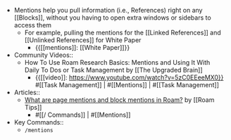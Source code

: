 - Mentions help you pull information (i.e., References) right on any [[Blocks]], without you having to open extra windows or sidebars to access them
    - For example, pulling the mentions for the [[Linked References]] and [[Unlinked References]] for White Paper
        - {{[[mentions]]: [[White Paper]]}}
- Community Videos::
    - How To Use Roam Research Basics: Mentions and Using It With Daily To Dos or Task Management by [[The Upgraded Brain]]
        - {{[[video]]: https://www.youtube.com/watch?v=5zC0EEeeMX0}}
#[[Task Management]] | #[[Mentions]] | #[[Task Management]]
- Articles::
    - [What are page mentions and block mentions in Roam?](https://www.roamtips.com/home/page-mentions-and-block-mentions-roam) by [[Roam Tips]]
        - #[[/ Commands]] | #[[Mentions]]
- Key Commands::
    - `/mentions`
